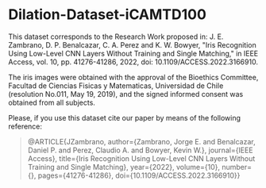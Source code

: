 # Dilation-Dataset-iCAMTD100
This dataset corresponds to the Research Work proposed in: 
J. E. Zambrano, D. P. Benalcazar, C. A. Perez and K. W. Bowyer, "Iris Recognition Using Low-Level CNN Layers Without Training and Single Matching," in IEEE Access, vol. 10, pp. 41276-41286, 2022, doi: 10.1109/ACCESS.2022.3166910.

The iris images were obtained with the approval of the Bioethics Committee, Facultad de Ciencias Fisicas y Matematicas, Universidad de Chile (resolution No.011, May 19, 2019), and the signed informed consent was obtained from all subjects.


Please, if you use this dataset cite our paper by means of the following reference:


>@ARTICLE{JZambrano,
        author={Zambrano, Jorge E. and Benalcazar, Daniel P. and Perez, Claudio A. and Bowyer, Kevin W.},
        journal={IEEE Access}, 
        title={Iris Recognition Using Low-Level CNN Layers Without Training and Single Matching}, 
        year={2022},
        volume={10},
        number={},
        pages={41276-41286},
        doi={10.1109/ACCESS.2022.3166910}}
